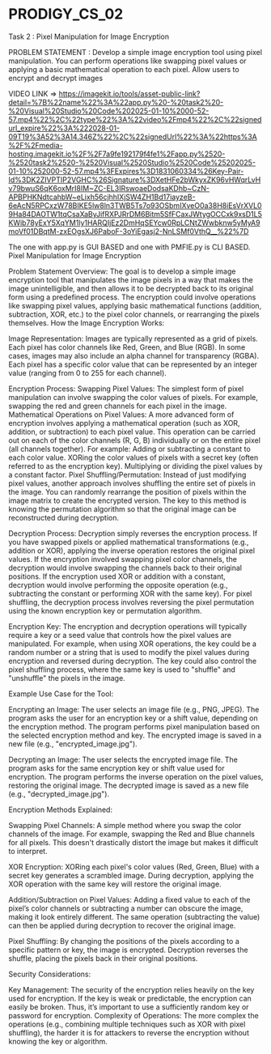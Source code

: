 # PRODIGY_CS_02
Task 2 : Pixel Manipulation for Image Encryption

PROBLEM STATEMENT : Develop a simple image encryption tool using pixel manipulation. 
You can perform operations like swapping pixel values or 
applying a basic mathematical operation to each pixel. 
Allow users to encrypt and decrypt images

VIDEO LINK => https://imagekit.io/tools/asset-public-link?detail=%7B%22name%22%3A%22app.py%20-%20task2%20-%20Visual%20Studio%20Code%202025-01-10%2000-52-57.mp4%22%2C%22type%22%3A%22video%2Fmp4%22%2C%22signedurl_expire%22%3A%222028-01-09T19%3A52%3A14.346Z%22%2C%22signedUrl%22%3A%22https%3A%2F%2Fmedia-hosting.imagekit.io%2F%2F7a9fe192179f4fe1%2Fapp.py%2520-%2520task2%2520-%2520Visual%2520Studio%2520Code%25202025-01-10%252000-52-57.mp4%3FExpires%3D1831060334%26Key-Pair-Id%3DK2ZIVPTIP2VGHC%26Signature%3DXetHFe2bWkyxZK96vHWqrLvHv79bwuS6qK6oxMrI8IM~ZC-EL3IRswoaeDodsaKDhb~CzN-APBPHKNdtcahbW~eLixh56cjhhIXjSW4ZH1Bd17iayzeB-6eAcN5RPCxzW78BIKE5lw8ln3TWB5Ts7o93OSbmIXveO0a38H8iEsVrXVL09Ha84DAOTW1tqCsaXaByJifRXPJRrDM6Bitm5SfFCaxJWtygOCCxk9xsD1L5KWib78yExY5XqYM1ly1HARQIjEz2DmHqSEYcw0RpLCNtZWwbknw5yMyA9moVf01DBqtM-zxEOgsXJ6PaboF-3oYiEgasj2-NnLSMf0VthQ__%22%7D

The one with app.py is GUI BASED and one with PMFIE.py is CLI BASED.
Pixel Manipulation for Image Encryption

Problem Statement Overview: The goal is to develop a simple image encryption tool that manipulates the image pixels in a way that makes the image unintelligible, and then allows it to be decrypted back to its original form using a predefined process. The encryption could involve operations like swapping pixel values, applying basic mathematical functions (addition, subtraction, XOR, etc.) to the pixel color channels, or rearranging the pixels themselves.
How the Image Encryption Works:

 Image Representation:
    Images are typically represented as a grid of pixels. Each pixel has color channels like Red, Green, and Blue (RGB). In some cases, images may also include an alpha channel for transparency (RGBA).
        Each pixel has a specific color value that can be represented by an integer value (ranging from 0 to 255 for each channel).

 Encryption Process:
    Swapping Pixel Values: The simplest form of pixel manipulation can involve swapping the color values of pixels. For example, swapping the red and green channels for each pixel in the image.
    Mathematical Operations on Pixel Values: A more advanced form of encryption involves applying a mathematical operation (such as XOR, addition, or subtraction) to each pixel value. This operation can be carried out on each of the color channels (R, G, B) individually or on the entire pixel (all channels together). For example:
    Adding or subtracting a constant to each color value.
    XORing the color values of pixels with a secret key (often referred to as the encryption key).
    Multiplying or dividing the pixel values by a constant factor.
    Pixel Shuffling/Permutation: Instead of just modifying pixel values, another approach involves shuffling the entire set of pixels in the image. You can randomly rearrange the position of pixels within the image matrix to create the encrypted version. The key to this method is knowing the permutation algorithm so that the original image can be reconstructed during decryption.

 Decryption Process:
   Decryption simply reverses the encryption process. If you have swapped pixels or applied mathematical transformations (e.g., addition or XOR), applying the inverse operation restores the original pixel values.
   If the encryption involved swapping pixel color channels, the decryption would involve swapping the channels back to their original positions.
   If the encryption used XOR or addition with a constant, decryption would involve performing the opposite operation (e.g., subtracting the constant or performing XOR with the same key).
   For pixel shuffling, the decryption process involves reversing the pixel permutation using the known encryption key or permutation algorithm.

 Encryption Key:
   The encryption and decryption operations will typically require a key or a seed value that controls how the pixel values are manipulated. For example, when using XOR operations, the key could be a random number or a string that is used to modify the pixel values during encryption and reversed during decryption.
   The key could also control the pixel shuffling process, where the same key is used to "shuffle" and "unshuffle" the pixels in the image.

Example Use Case for the Tool:

Encrypting an Image:
   The user selects an image file (e.g., PNG, JPEG).
   The program asks the user for an encryption key or a shift value, depending on the encryption method.
   The program performs pixel manipulation based on the selected encryption method and key.
   The encrypted image is saved in a new file (e.g., "encrypted_image.jpg").

Decrypting an Image:
  The user selects the encrypted image file.
  The program asks for the same encryption key or shift value used for encryption.
  The program performs the inverse operation on the pixel values, restoring the original image.
  The decrypted image is saved as a new file (e.g., "decrypted_image.jpg").

Encryption Methods Explained:

  Swapping Pixel Channels:
  A simple method where you swap the color channels of the image. For example, swapping the Red and Blue channels for all pixels. This doesn't drastically distort the image but makes it difficult to interpret.

  XOR Encryption:
  XORing each pixel's color values (Red, Green, Blue) with a secret key generates a scrambled image. During decryption, applying the XOR operation with the same key will restore the original image.

  Addition/Subtraction on Pixel Values:
  Adding a fixed value to each of the pixel’s color channels or subtracting a number can obscure the image, making it look entirely different. The same operation (subtracting the value) can then be applied during decryption to recover the original image.

  Pixel Shuffling:
  By changing the positions of the pixels according to a specific pattern or key, the image is encrypted. Decryption reverses the shuffle, placing the pixels back in their original positions.

Security Considerations:

  Key Management: The security of the encryption relies heavily on the key used for encryption. If the key is weak or predictable, the encryption can easily be broken. Thus, it’s important to use a sufficiently random key or password for encryption.
  Complexity of Operations: The more complex the operations (e.g., combining multiple techniques such as XOR with pixel shuffling), the harder it is for attackers to reverse the encryption without knowing the key or algorithm.
